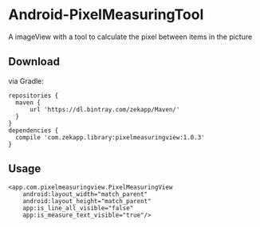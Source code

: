 # Android-PixelMeasuringTool
A imageView with a tool to calculate the pixel between items in the picture

## Download

via Gradle:

    repositories {
      maven {
          url 'https://dl.bintray.com/zekapp/Maven/'
      }
    }
    dependencies {
      compile 'com.zekapp.library:pixelmeasuringview:1.0.3'
    }
    
## Usage


    <app.com.pixelmeasuringview.PixelMeasuringView
        android:layout_width="match_parent"
        android:layout_height="match_parent"
        app:is_line_all_visible="false"
        app:is_measure_text_visible="true"/>
